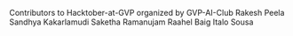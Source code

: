 Contributors to Hacktober-at-GVP organized by GVP-AI-Club
Rakesh Peela
Sandhya Kakarlamudi
Saketha Ramanujam
Raahel Baig
Italo Sousa